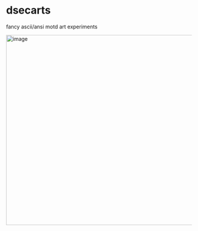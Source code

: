 # dsecarts
fancy ascii/ansi motd art experiments


<img width="515" alt="image" src="https://user-images.githubusercontent.com/87524177/177647015-414ca0ea-3927-460e-9fcc-1529189497e3.png">
